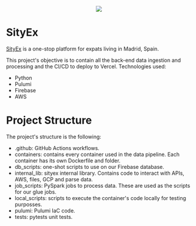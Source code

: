 <p align="center">
<img src="https://d1dshnpqadx0e7.cloudfront.net/images/logos/big_logo_blue.png">
</p>

# SityEx

[SityEx](https://sityex.com) is a one-stop platform for expats living in Madrid, Spain.

This project's objective is to contain all the back-end data ingestion and processing and the CI/CD to deploy to Vercel. Technologies used: 
- Python
- Pulumi
- Firebase
- AWS

# Project Structure

The project's structure is the following:

- .github: GitHub Actions workflows. 
- containers: contains every container used in the data pipeline. Each container has its own Dockerfile and folder.
- db_scripts: one-shot scripts to use on our Firebase database.
- internal_lib: sityex internal library. Contains code to interact with APIs, AWS, files, GCP and parse data.
- job_scripts: PySpark jobs to process data. These are used as the scripts for our glue jobs.
- local_scripts: scripts to execute the container's code locally for testing purposses.
- pulumi: Pulumi IaC code.
- tests: pytests unit tests.
